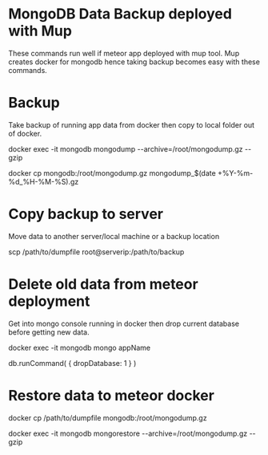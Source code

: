 # MongoDB Data Backup deployed with Mup
These commands run well if meteor app deployed with mup tool. Mup creates docker for mongodb hence taking backup becomes easy with these commands.

# Backup
Take backup of running app data from docker then copy to local folder out of docker.

docker exec -it mongodb mongodump --archive=/root/mongodump.gz --gzip

docker cp mongodb:/root/mongodump.gz mongodump_$(date +%Y-%m-%d_%H-%M-%S).gz

# Copy backup to server
Move data to another server/local machine or a backup location

scp /path/to/dumpfile root@serverip:/path/to/backup


# Delete old data from meteor deployment
Get into mongo console running in docker then drop current database before getting new data.

docker exec -it mongodb mongo appName

db.runCommand( { dropDatabase: 1 } )

# Restore data to meteor docker
docker cp /path/to/dumpfile mongodb:/root/mongodump.gz

docker exec -it mongodb mongorestore --archive=/root/mongodump.gz --gzip


